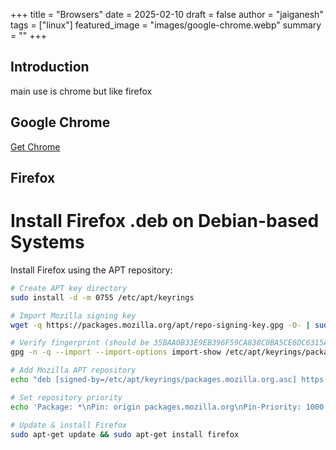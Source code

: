 +++
title = "Browsers"
date = 2025-02-10
draft = false
author = "jaiganesh"
tags = ["linux"]
featured_image = "images/google-chrome.webp"
summary = ""
+++

## Introduction

main use is chrome but like firefox

## Google Chrome

[Get Chrome](https://www.google.com/intl/en_in/chrome/)

## Firefox

# Install Firefox .deb on Debian-based Systems


Install Firefox using the APT repository:

```bash
# Create APT key directory
sudo install -d -m 0755 /etc/apt/keyrings

# Import Mozilla signing key
wget -q https://packages.mozilla.org/apt/repo-signing-key.gpg -O- | sudo tee /etc/apt/keyrings/packages.mozilla.org.asc > /dev/null

# Verify fingerprint (should be 35BAA0B33E9EB396F59CA838C0BA5CE6DC6315A3)
gpg -n -q --import --import-options import-show /etc/apt/keyrings/packages.mozilla.org.asc | awk '/pub/{getline; gsub(/^ +| +$/,""); if($0 == "35BAA0B33E9EB396F59CA838C0BA5CE6DC6315A3") print "\nKey matches: "$0"\n"; else print "\nVerification failed: "$0"\n"}'

# Add Mozilla APT repository
echo "deb [signed-by=/etc/apt/keyrings/packages.mozilla.org.asc] https://packages.mozilla.org/apt mozilla main" | sudo tee /etc/apt/sources.list.d/mozilla.list > /dev/null

# Set repository priority
echo 'Package: *\nPin: origin packages.mozilla.org\nPin-Priority: 1000' | sudo tee /etc/apt/preferences.d/mozilla

# Update & install Firefox
sudo apt-get update && sudo apt-get install firefox
```